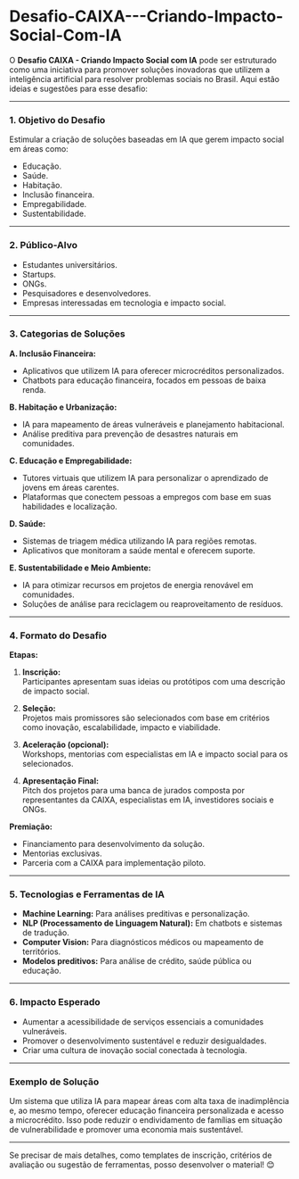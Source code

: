 # Desafio-CAIXA---Criando-Impacto-Social-Com-IA
O **Desafio CAIXA - Criando Impacto Social com IA** pode ser estruturado como uma iniciativa para promover soluções inovadoras que utilizem a inteligência artificial para resolver problemas sociais no Brasil. Aqui estão ideias e sugestões para esse desafio:

---

### **1. Objetivo do Desafio**
Estimular a criação de soluções baseadas em IA que gerem impacto social em áreas como:
- Educação.
- Saúde.
- Habitação.
- Inclusão financeira.
- Empregabilidade.
- Sustentabilidade.

---

### **2. Público-Alvo**
- Estudantes universitários.
- Startups.
- ONGs.
- Pesquisadores e desenvolvedores.
- Empresas interessadas em tecnologia e impacto social.

---

### **3. Categorias de Soluções**
**A. Inclusão Financeira:**  
- Aplicativos que utilizem IA para oferecer microcréditos personalizados.  
- Chatbots para educação financeira, focados em pessoas de baixa renda.  

**B. Habitação e Urbanização:**  
- IA para mapeamento de áreas vulneráveis e planejamento habitacional.  
- Análise preditiva para prevenção de desastres naturais em comunidades.  

**C. Educação e Empregabilidade:**  
- Tutores virtuais que utilizem IA para personalizar o aprendizado de jovens em áreas carentes.  
- Plataformas que conectem pessoas a empregos com base em suas habilidades e localização.  

**D. Saúde:**  
- Sistemas de triagem médica utilizando IA para regiões remotas.  
- Aplicativos que monitoram a saúde mental e oferecem suporte.  

**E. Sustentabilidade e Meio Ambiente:**  
- IA para otimizar recursos em projetos de energia renovável em comunidades.  
- Soluções de análise para reciclagem ou reaproveitamento de resíduos.

---

### **4. Formato do Desafio**
**Etapas:**
1. **Inscrição:**  
   Participantes apresentam suas ideias ou protótipos com uma descrição de impacto social.  

2. **Seleção:**  
   Projetos mais promissores são selecionados com base em critérios como inovação, escalabilidade, impacto e viabilidade.  

3. **Aceleração (opcional):**  
   Workshops, mentorias com especialistas em IA e impacto social para os selecionados.  

4. **Apresentação Final:**  
   Pitch dos projetos para uma banca de jurados composta por representantes da CAIXA, especialistas em IA, investidores sociais e ONGs.

**Premiação:**  
- Financiamento para desenvolvimento da solução.  
- Mentorias exclusivas.  
- Parceria com a CAIXA para implementação piloto.  

---

### **5. Tecnologias e Ferramentas de IA**
- **Machine Learning:** Para análises preditivas e personalização.  
- **NLP (Processamento de Linguagem Natural):** Em chatbots e sistemas de tradução.  
- **Computer Vision:** Para diagnósticos médicos ou mapeamento de territórios.  
- **Modelos preditivos:** Para análise de crédito, saúde pública ou educação.  

---

### **6. Impacto Esperado**
- Aumentar a acessibilidade de serviços essenciais a comunidades vulneráveis.  
- Promover o desenvolvimento sustentável e reduzir desigualdades.  
- Criar uma cultura de inovação social conectada à tecnologia.  

---

### **Exemplo de Solução**
Um sistema que utiliza IA para mapear áreas com alta taxa de inadimplência e, ao mesmo tempo, oferecer educação financeira personalizada e acesso a microcrédito. Isso pode reduzir o endividamento de famílias em situação de vulnerabilidade e promover uma economia mais sustentável.  

---

Se precisar de mais detalhes, como templates de inscrição, critérios de avaliação ou sugestão de ferramentas, posso desenvolver o material! 😊
